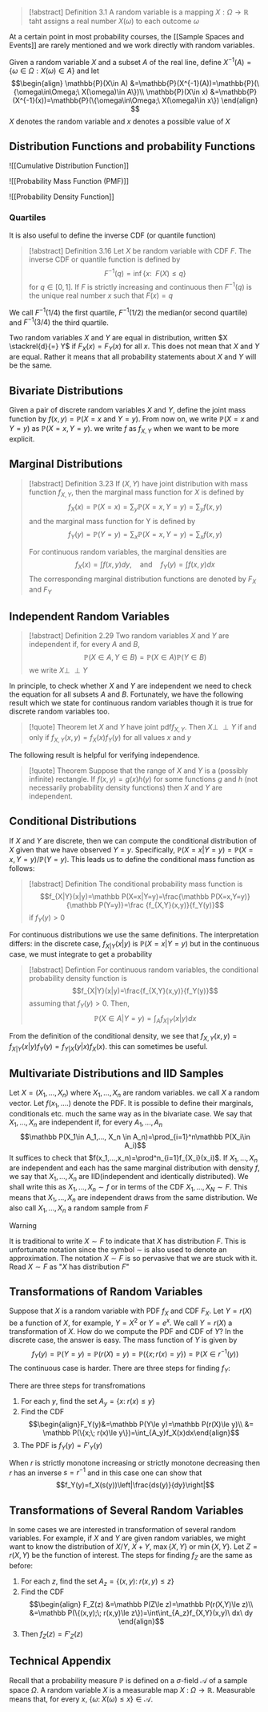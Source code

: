 >[!abstract] Definition 3.1
>A random variable is a mapping $X:\Omega\rightarrow\mathbb{R}$ taht assigns a real number $X(\omega)$ to each outcome $\omega$

At a certain point in most probability courses, the [[Sample Spaces and Events]] are rarely mentioned and we work directly with random variables. 

Given a random variable $X$ and a subset $A$ of the real line, define $X^{-1}(A)=\{\omega\in\Omega : X(\omega)\in A\}$ and let
$$\begin{align}
\mathbb{P}(X\in A) &=\mathbb{P}(X^{-1}(A))=\mathbb{P}(\{\omega\in\Omega;\ X(\omega)\in A\})\\
\mathbb{P}(X\in x) &=\mathbb{P}(X^{-1}(x))=\mathbb{P}(\{\omega\in\Omega;\ X(\omega)\in x\})
\end{align}
$$
$X$ denotes the random variable and $x$ denotes a possible value of $X$

## Distribution Functions and probability Functions
![[Cumulative Distribution Function]]

![[Probability Mass Function (PMF)]]

![[Probability Density Function]]



### Quartiles
It is also useful to define the inverse CDF (or quantile function)
>[!abstract] Definition 3.16
>Let $X$ be random variable with CDF $F$. The inverse CDF or quantile function is defined by $$F^{-1}(q)=\inf\left\{x:\enspace F(X)\le q \right\}$$ 
>for $q\in[0,1]$. If $F$ is strictly increasing and continuous then $F^{-1}(q)$ is the unique real number $x$ such that $F(x)=q$

We call $F^{-1}(1/4)$ the first quartile, $F^{-1}(1/2)$ the median(or second quartile) and $F^{-1}(3/4)$ the third quartile.

Two random variables $X$ and $Y$ are equal in distribution, written $X \stackrel{d}{=} Y$ if $F_X(x)=F_Y(x)$ for all $x$. This does not mean that $X$ and $Y$ are equal. Rather it means that all probability statements about $X$ and $Y$ will be the same.

## Bivariate Distributions
Given a pair of discrete random variables $X$ and $Y$, define the joint mass function by $f(x,y)=\mathbb P(X=x\text{ and }Y=y)$. From now on, we write $\mathbb P(X=x\text{ and }Y=y)$ as $\mathbb P(X=x, Y=y)$. we write $f$ as $f_{X,Y}$ when we want to be more explicit.

## Marginal Distributions
>[!abstract] Definition 3.23
>If $(X,Y)$ have joint distribution with mass function $f_{X,Y}$, then the marginal mass function for $X$ is defined by $$f_X(x)=\mathbb P(X=x)=\sum_y\mathbb P(X=x,Y=y)=\sum_y f(x,y)$$ 
>and the marginal mass function for Y is defined by $$f_Y(y)=\mathbb P(Y=y)=\sum_x\mathbb P(X=x,Y=y)=\sum_x f(x,y)$$ 
>
> For continuous random variables, the marginal densities are $$f_X(x)=\int f(x,y)dy,\quad\text{and}\quad f_Y(y)=\int f(x,y)dx$$
> The corresponding marginal distribution functions are denoted by $F_X$ and $F_Y$

## Independent Random Variables
>[!abstract] Definition 2.29
>Two random variables $X$ and $Y$ are independent if, for every $A$ and $B$,
>$$\mathbb P(X \in A,Y\in B) = \mathbb P(X\in A)\mathbb P(Y\in B)$$
>we write $X \perp \!\!\! \perp Y$ 

In principle, to check whether $X$ and $Y$ are independent we need to check the equation for all subsets $A$ and $B$. Fortunately, we have the following result which we state for continuous  random variables though it is true for discrete random variables too.

>[!quote] Theorem
>let $X$ and $Y$ have joint pdf$f_{X,Y}$. Then $X\perp \!\!\! \perp Y$ if and only if $f_{X,Y}(x,y) = f_X(x)f_Y(y)$ for all values $x$ and $y$

The following result is helpful for verifying independence.
>[!quote] Theorem
>Suppose that the range of $X$ and $Y$ is a (possibly infinite) rectangle. If $f(x,y)=g(x)h(y)$ for some functions $g$ and $h$ (not necessarily probability density functions) then $X$ and $Y$ are independent.


## Conditional Distributions 
If $X$ and $Y$ are discrete, then we can compute the conditional distribution of $X$ given that we have observed $Y=y$. Specifically, $\mathbb P(X=x|Y=y)=\mathbb P(X=x,Y=y)/\mathbb P(Y=y)$. This leads us to define the conditional mass function as follows:
>[!abstract] Definition
>The conditional probability mass function is 
>$$f_{X|Y}(x|y)=\mathbb P(X=x|Y=y)=\frac{\mathbb P(X=x,Y=y)}{\mathbb P(Y=y)}=\frac {f_{X,Y}(x,y)}{f_Y(y)}$$
>if $f_Y(y)>0$

For continuous distributions we use the same definitions. The interpretation differs: in the discrete case, $f_{X|Y}(x|y)$ is $\mathbb P(X=x|Y=y)$ but in the continuous case, we must integrate to get a probability
>[!abstract] Defintion
>For continuous random variables, the conditional probability density function is
>$$f_{X|Y}(x|y)=\frac{f_{X,Y}(x,y)}{f_Y(y)}$$
>assuming that $f_Y(y)>0$. Then,
>$$\mathbb P(X\in A|Y =y)=\int_Af_{X|Y}(x|y)dx$$

From the definition of the conditional density, we see that $f_{X,Y}(x,y)=f_{X|Y}(x|y)f_Y(y)=f_{Y|X}(y|x)f_X(x)$. this can sometimes be useful.

## Multivariate Distributions and IID Samples
Let $X=(X_1,...,X_n)$ where $X_1,...,X_n$ are random variables. we call $X$ a random vector. Let $f(x_1, ....)$ denote the PDF. It is possible to define their marginals, conditionals etc. much the same way as in the bivariate case. We say that $X_1, ...,X_n$ are independent if, for every $A_1, ..., A_n$ 
$$\mathbb P(X_1\in A_1,..., X_n \in A_n)=\prod_{i=1}^n\mathbb P(X_i\in A_i)$$
It suffices to check that $f(x_1,...,x_n)=\prod^n_{i=1}f_{X_i}(x_i)$. If $X_1,...,X_n$ are independent and each has the same marginal distribution with density $f$, we say that $X_1, ...,X_n$ are IID(independent and identically distributed). We shall write this as $X_1,...,X_n\sim f$ or in terms of the CDF $X_1,...,X_N\sim F$. This means that $X_1, ...,X_n$ are  independent draws from the same distribution. We also call $X_1,..., X_n$ a random sample from $F$

>[!warning] 
>It is traditional to write $X\sim F$ to indicate that $X$ has distribution $F$. This is unfortunate notation since the symbol $\sim$ is also used to denote an approximation. The notation $X\sim F$ is so pervasive that we are stuck with it. Read $X\sim F$ as "$X$ has distribution $F$"
>

## Transformations of Random Variables
Suppose that $X$ is a random variable with PDF $f_X$  and CDF $F_X$. Let $Y=r(X)$ be a function of $X$, for example, $Y=X^2$ or $Y=e^x$. We call $Y=r(X)$ a transformation of $X$. How do we compute the PDF and CDF of $Y$? In the discrete case, the answer is easy. The mass function of $Y$ is given by
$$f_Y(y)=\mathbb P(Y=y)=\mathbb P(r(X)=y)=\mathbb P(\{x;r(x)=y\})=\mathbb P(X\in r^{-1}(y))$$
The continuous case is harder. There are three steps for finding $f_Y$:

There are three steps for transfromations
1. For each $y$, find the set $A_y=\{x:\; r(x)\le y\}$
2. Find the CDF $$\begin{align}F_Y(y)&=\mathbb P(Y\le y)=\mathbb P(r(X)\le y)\\ &= \mathbb P(\{x;\; r(x)\le y\})=\int_{A_y}f_X(x)dx\end{align}$$
3. The PDF is $f_Y(y)=F'_Y(y)$

When $r$ is strictly monotone increasing or strictly monotone decreasing then $r$ has an inverse $s=r^{-1}$ and in this case one can show that $$f_Y(y)=f_X(s(y))\left|\frac{ds(y)}{dy}\right|$$
## Transformations of Several Random Variables
In some cases we are interested in transformation of several random variables. For example, if $X$ and $Y$ are given random variables, we might want to know the distribution of $X/Y$, $X+Y$, $\max\{X,Y\}$ or $\min\{X,Y\}$. Let $Z=r(X, Y)$ be the function of interest. The steps for finding $f_Z$ are the same as before:
1. For each $z$, find the set $A_z=\{(x, y):\; r(x, y)\le z\}$ 
2. Find the CDF $$\begin{align}
F_Z(z) &=\mathbb P(Z\le z)=\mathbb P(r(X,Y)\le z)\\ &=\mathbb P(\{(x,y);\; r(x,y)\le z\})=\int\int_{A_z}f_{X,Y}(x,y)\ dx\ dy \end{align}$$
3. Then $f_Z(z)=F'_Z(z)$ 

## Technical Appendix
Recall that a probability measure $\mathbb P$ is defined on a $\sigma$-field $\mathcal{A}$  of a sample space $\Omega$. A random variable $X$ is a measurable map $X\ :\ \Omega \rightarrow \mathbb R$. Measurable means that, for every $x$, $\{\omega:\; X(\omega)\le x\}\in\mathcal A$. 











